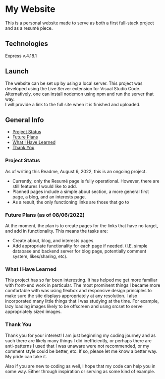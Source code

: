 # My Website

This is a personal website made to serve as both a first full-stack project and as a resumé piece.

## Technologies

Express v.4.18.1

## Launch

The website can be set up by using a local server. This project was developed using the Live Server extension for Visual Studio Code. Alternatively, one can install nodemon
using npm and run the server that way. <br>
I will provide a link to the full site when it is finished and uploaded.

## General Info

- [Project Status](#status)
- [Future Plans](#plans)
- [What I Have Learned](#learnings)
- [Thank You](#thanks)

### Project Status <a name="status" />

As of writing this Readme, August 6, 2022, this is an ongoing project.

- Currently, only the Resumé page is fully operational. However, there are still features I would like to add.
- Planned pages include a simple about section, a more general first page, a blog, and an interests page.
- As a result, the only functioning links are those that go to

### Future Plans (as of 08/06/2022) <a name="plans" />

At the moment, the plan is to create pages for the links that have no target, and add in functionality. This means the tasks are:

- Create about, blog, and interests pages.
- Add appropriate functionality for each page if needed. (I.E. simple database and backend server for blog page, potentially comment system, likes/sharing, etc).

### What I Have Learned <a name="learnings" />

This project has so far been interesting. It has helped me get more familiar with front-end work in particular. The most prominent things I became more comfortable with was using flexbox and responsive design principles to make sure the site displays appropriately at any resolution. I also incorporated many little things that I was studying at the time.
For example, lazy loading images likely to be offscreen and using srcset to serve appropriately sized images.

### Thank You <a name="thanks" />

Thank you for your interest! I am just beginning my coding journey and as such there are likely many things I did inefficiently, or perhaps there are anti-patterns I used that I was unaware were not recommended, or my comment style could be better, etc. If so, please let me know a better way. My pride can take it.

Also if you are new to coding as well, I hope that my code can help you in some way. Either through inspiration or serving as some kind of example.
